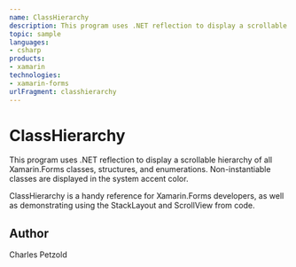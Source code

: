 ```yaml
---
name: ClassHierarchy
description: This program uses .NET reflection to display a scrollable hierarchy of all Xamarin.Forms classes, structures, and enumerations. Non-instantiable cl...
topic: sample
languages:
- csharp
products:
- xamarin
technologies:
- xamarin-forms
urlFragment: classhierarchy
---
```

ClassHierarchy
==============

This program uses .NET reflection to display a scrollable hierarchy of all Xamarin.Forms classes, structures, and enumerations.
Non-instantiable classes are displayed in the system accent color.

ClassHierarchy is a handy reference for Xamarin.Forms developers, as well as demonstrating using 
the StackLayout and ScrollView from code.

Author
------

Charles Petzold

